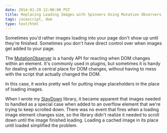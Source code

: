 ```yaml
---
date: 2014-01-29 12:00:00 PST
title: Replacing Loading Images with Spinners Using Mutation Observers
tags: javascript, dom
type: text/html
---
```


Sometimes you'd rather images loading into your page don't show up until they're finished.
Sometimes you don't have direct control over when images get added to your page.

The [MutationObserver](https://developer.mozilla.org/en-US/docs/Web/API/MutationObserver) is a handy API for reacting when DOM changes within an element.
It's commonly used in plugins, but sometimes it is handy for dealing with a central place for DOM changes, without having to mess with the script that actually changed the DOM.

In this case, it works pretty well for putting image placeholders in the place of loading images.

<script src="https://gist.github.com/fritzy/8700093.js"></script>

When I wrote my [StayDown](https://github.com/fritzy/staydown) library, it became apparent that images needed to handled as a special case when added to an overflow element that we're trying to keep scrolled down.
There was no event that fires when a loading image element changes size, so the library didn't realize it needed to scroll down until the image finished loading.
Loading a cached image in its place until loaded simplified the problem.
